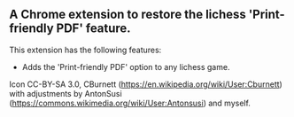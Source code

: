 ## A Chrome extension to restore the lichess 'Print-friendly PDF' feature. ##

 This extension has the following features:

* Adds the 'Print-friendly PDF' option to any lichess game.

Icon CC-BY-SA 3.0, CBurnett (https://en.wikipedia.org/wiki/User:Cburnett) 
with adjustments by AntonSusi (https://commons.wikimedia.org/wiki/User:Antonsusi)
and myself.